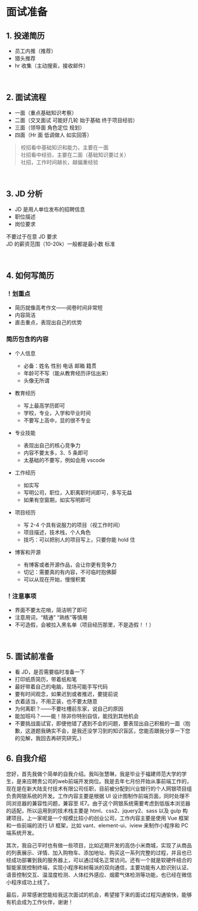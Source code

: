 # 面试准备

## 1. 投递简历

- 员工内推（推荐）
- 猎头推荐
- hr 收集（主动搜索，接收邮件）

<br>

## 2. 面试流程

- 一面（重点基础知识考察）
- 二面（交叉面试 可能好几轮 始于基础 终于项目经验）
- 三面（领导面 角色定位 规划）
- 四面（Hr 面 低调做人 如实回答）

> 校招看中基础知识和能力，主要在一面  
> 社招看中经验，主要在二面（基础知识要过关）  
> 社招，工作时间越长，越偏重经验

<br>

## 3. JD 分析

- JD 是用人单位发布的招聘信息
- 职位描述
- 岗位要求

不要过于在意 JD 要求  
JD 的薪资范围（10-20k）一般都是最小数 标准

<br>

## 4. 如何写简历

### ！划重点

- 简历就像高考作文——阅卷时间非常短
- 内容简洁
- 直击重点，表现出自己的优势

### 简历包含的内容

- 个人信息

  - 必备：姓名 性别 电话 邮箱 籍贯
  - 年龄可不写（能从教育经历评估出来）
  - 头像无所谓

- 教育经历

  - 写上最高学历即可
  - 学校，专业，入学和毕业时间
  - 不要写上高中，显的很不专业

- 专业技能

  - 表现出自己的核心竞争力
  - 内容不要太多，3、5 条即可
  - 太基础的不要写，例如会用 vscode

- 工作经历

  - 如实写
  - 写明公司，职位，入职离职时间即可，多写无益
  - 如果有空窗期，如实写明即可

- 项目经历

  - 写 2-4 个具有说服力的项目（视工作时间）
  - 项目描述，技术栈，个人角色
  - 技巧：可以把别人的项目写上，只要你能 hold 住

- 博客和开源
  - 有博客或者开源作品，会让你更有竞争力
  - 切记：需要真的有内容，不可临时抱佛脚
  - 可以从现在开始，慢慢积累

### ！注意事项

- 界面不要太花哨，简洁明了即可
- 注意用词，“精通” “熟练”等慎用
- 不可造假，会被拉入黑名单（项目经历那里，不是造假！！）

<br>

## 5. 面试前准备

- 看 JD，是否需要临时准备一下
- 打印纸质简历，带着纸和笔
- 最好带着自己的电脑，现场可能手写代码
- 要有时间观念，如果迟到或者推迟，要提前说
- 衣着适当，不用正装，也不要太随意
- 为何离职？——不要吐槽前东家，说自己的原因
- 能加班吗？——能！除非你特别自信，能找到其他机会
- 不要挑战面试官，即便他错了遇到不会的问题，要表现出自己积极的一面（抱歉，这道题我确实不会，是我还没学习到的知识盲区，您能否跟我分享一下您的见解，我回去再研究研究。）

## 6. 自我介绍

您好，首先我做个简单的自我介绍。我叫张慧琳，我是毕业于福建师范大学的学生，是来应聘贵公司的web前端开发岗位。我是去年七月份开始从事前端工作的，现在是在新大陆支付技术有限公司任职，目前被分配到兴业银行的个人网银项目组负责网银系统的开发。工作内容主要是根据 UI 设计图制作前端页面，同时处理不同浏览器的兼容性问题，兼容至 IE7。由于这个网银系统需要考虑到低版本浏览器的适配，所以运用到的技术栈主要是 html、css2、jquery2、sass 以及 gulp 构建项目。上一家呢是一个规模比较小的创业公司，工作内容主要是使用 Vue 框架和一些前端的流行 UI 框架，比如 vant、element-ui、iview 来制作小程序和 PC 端系统开发。

其次，我自己平时也有做一些项目，比如近期开发的高仿小米商城，实现了从商品的列表展示、详情、加入购物车、添加地址、购买这一系列完整的过程，并且也已经成功部署到我的服务器上，可以通过域名正常访问。还有一个就是软硬件结合的智能家居控制终端，实现小程序和树莓派的双向通信，主要功能有人脸识别认证、语音控制交互、温湿度检测、人体红外感应、烟雾气体检测等功能，也已经在微信小程序成功上线了。

最后，非常感谢您能给我这次面试的机会，希望接下来的面试过程沟通愉快，能够有机会成为工作伙伴，谢谢！
